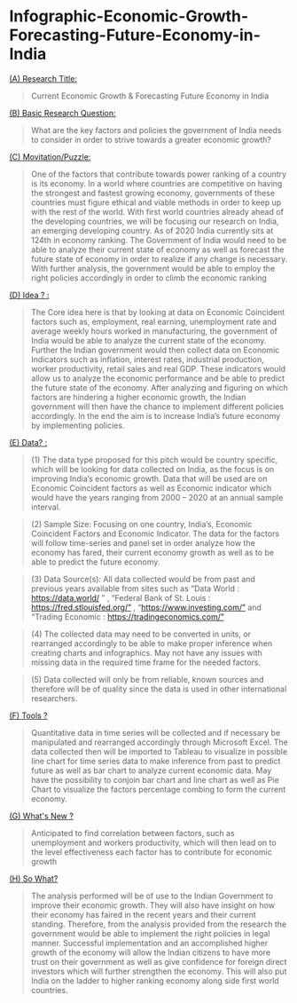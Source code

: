 # Infographic-Economic-Growth-Forecasting-Future-Economy-in-India

<ins>(A) Research Title:<ins>

>Current Economic Growth & Forecasting Future Economy in India 

<ins>(B) Basic Research Question:<ins> 

>What are the key factors and policies the government of India needs to consider in order to strive towards a greater economic growth? 

<ins>(C) Movitation/Puzzle:<ins>

>One of the factors that contribute towards power ranking of a country is its economy. In a world where countries are competitive on having the strongest and fastest growing economy, governments of these countries must figure ethical and viable methods in order to keep up with the rest of the world. With first world countries already ahead of the developing countries, we will be focusing our research on India, an emerging developing country. As of 2020 India currently sits at 124th in economy ranking. The Government of India would need to be able to analyze their current state of economy as well as forecast the future state of economy in order to realize if any change is necessary. With further analysis, the government would be able to employ the right policies accordingly in order to climb the economic ranking 

<ins>(D) Idea ? : <ins>

>The Core idea here is that by looking at data on Economic Coincident factors such as, employment, real earning, unemployment rate and average weekly hours worked in manufacturing, the government of India would be able to analyze the current state of the economy. Further the Indian government would then collect data on Economic Indicators such as inflation, interest rates, industrial production, worker productivity, retail sales and real GDP. These indicators would allow us to analyze the economic performance and be able to predict the future state of the economy.  After analyzing and figuring on which factors are hindering a higher economic growth, the Indian government will then have the chance to implement different policies accordingly. In the end the aim is to increase India’s future economy by implementing policies. 

<ins>(E) Data? : <ins> 

>(1) The data type proposed for this pitch would be country specific, which will be looking for data collected on India, as the focus is on improving India’s economic growth. Data that will be used are on Economic Coincident factors as well as Economic indicator which would have the years ranging from 2000 – 2020 at an annual sample interval.

>(2) Sample Size: Focusing on one country, India’s, Economic Coincident Factors and Economic Indicator. The data for the factors will follow time-series and panel set in order analyze how the economy has fared, their current economy growth as well as to be able to predict the future economy.  

>(3) Data Source(s): All data collected would be from past and previous years available from sites such as “Data World : https://data.world/ ” , “Federal Bank of St. Louis : https://fred.stlouisfed.org/” , “https://www.investing.com/” and “Trading Economic : https://tradingeconomics.com/”  

>(4) The collected data may need to be converted in units, or rearranged accordingly to be able to make proper inference when creating charts and infographics. May not have any issues with missing data in the required time frame for the needed factors. 

>(5) Data collected will only be from reliable, known sources and therefore will be of quality since the data is used in other international researchers.  

<ins> (F) Tools ? <ins>
>Quantitative data in time series will be collected and if necessary be manipulated and rearranged accordingly through Microsoft Excel. The data collected then will be imported to Tableau to visualize in possible line chart for time series data to make inference from past to predict future as well as bar chart to analyze current economic data. May have the possibility to conjoin bar chart and line chart as well as Pie Chart to visualize the factors percentage combing to form the current economy. 

<ins> (G) What's New ? <ins> 
>Anticipated to find correlation between factors, such as unemployment and workers productivity, which will then lead on to the level effectiveness each factor has to contribute for economic growth

<ins> (H) So What? <ins> 
>The analysis performed will be of use to the Indian Government to improve their economic growth. They will also have insight on how their economy has faired in the recent years and their current  standing. Therefore, from the analysis provided from the research the government would be able to implement the right policies in legal manner. Successful implementation and an accomplished higher growth of the economy will allow the Indian citizens to have more trust on their government as well as give confidence for foreign direct investors which will further strengthen the economy. This will also put India on the ladder to higher ranking economy along side first world countries.  
